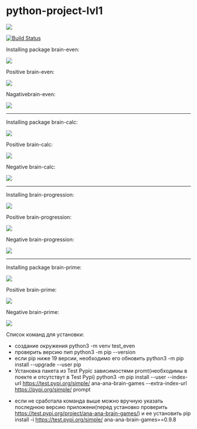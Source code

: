 # python-project-lvl1

<a href="https://codeclimate.com/github/Ana-ana/python-project-lvl1/maintainability"><img src="https://api.codeclimate.com/v1/badges/a99a88d28ad37a79dbf6/maintainability" /></a>

[![Build Status](https://travis-ci.com/Ana-ana/python-project-lvl1.svg?branch=master)](https://travis-ci.com/Ana-ana/python-project-lvl1)

Installing package brain-even:

<a href="https://asciinema.org/a/5nmYyPPhCjAl9E6DreSiC9KrD" target="_blank"><img src="https://asciinema.org/a/5nmYyPPhCjAl9E6DreSiC9KrD.svg" /></a>

Positive brain-even:

<a href="https://asciinema.org/a/D3nmkITRWjYiOXZpckGjTtKl1" target="_blank"><img src="https://asciinema.org/a/D3nmkITRWjYiOXZpckGjTtKl1.svg" /></a>

Nagativebrain-even:

<a href="https://asciinema.org/a/6M11FGpm2NasUnmuf51inDQaS" target="_blank"><img src="https://asciinema.org/a/6M11FGpm2NasUnmuf51inDQaS.svg" /></a>
_______________________________________________________________


Installing package brain-calc:

<a href="https://asciinema.org/a/zpyz5WeydosC7XiZ9RCLczykx" target="_blank"><img src="https://asciinema.org/a/zpyz5WeydosC7XiZ9RCLczykx.svg" /></a>

Positive brain-calc:

<a href="https://asciinema.org/a/KIIX0KANuTEYD8EIKkv0t5dm8" target="_blank"><img src="https://asciinema.org/a/KIIX0KANuTEYD8EIKkv0t5dm8.svg" /></a>

Negative brain-calc:

<a href="https://asciinema.org/a/DnPAigPySgrWIr8KCSaRfVuzh" target="_blank"><img src="https://asciinema.org/a/DnPAigPySgrWIr8KCSaRfVuzh.svg" /></a>
________________________________________________________________

Installing brain-progression:

<a href="https://asciinema.org/a/7x2KlZbTlNObbTLGIf3iR3Iuj" target="_blank"><img src="https://asciinema.org/a/7x2KlZbTlNObbTLGIf3iR3Iuj.svg" /></a>

Positive brain-progression:

<a href="https://asciinema.org/a/VGGEPPY7IOO2Q5y1O3DaGA36h" target="_blank"><img src="https://asciinema.org/a/VGGEPPY7IOO2Q5y1O3DaGA36h.svg" /></a>

Negative brain-progression:

<a href="https://asciinema.org/a/Y7OVr4BPlfJLB3MdfNFGxuCQ6" target="_blank"><img src="https://asciinema.org/a/Y7OVr4BPlfJLB3MdfNFGxuCQ6.svg" /></a>

_________________________________________________________________

Installing package brain-prime:

<a href="https://asciinema.org/a/qBshyNABh47BEouhwwGUbm99q" target="_blank"><img src="https://asciinema.org/a/qBshyNABh47BEouhwwGUbm99q.svg" /></a>

Positive brain-prime:

<a href="https://asciinema.org/a/ItTBp6HdCs1r4PCfzPxqnTomI" target="_blank"><img src="https://asciinema.org/a/ItTBp6HdCs1r4PCfzPxqnTomI.svg" /></a>

Negative brain-prime:

<a href="https://asciinema.org/a/MgWtv0vx9mZ0Lod84sKa52VDy" target="_blank"><img src="https://asciinema.org/a/MgWtv0vx9mZ0Lod84sKa52VDy.svg" /></a>



Список команд для установки:
- создание окружения 
  python3 -m venv test_even
- проверить версию пип 
  python3 -m pip --version
- если pip ниже 19 версии, необходимо его обновить 
  python3 -m pip install --upgrade --user pip
- Установка пакета из Test Pypiс зависимостями promt(необходимы в поекте и отсутствут в Test Pypi) 
  python3 -m pip install --user --index-url https://test.pypi.org/simple/ ana-ana-brain-games --extra-index-url https://pypi.org/simple/ prompt
* если не сработала команда выше можно вручную указать последнюю версию приложени(перед установко проверить https://test.pypi.org/project/ana-ana-brain-games/) и ее установить
  pip install -i https://test.pypi.org/simple/ ana-ana-brain-games==0.9.8 
